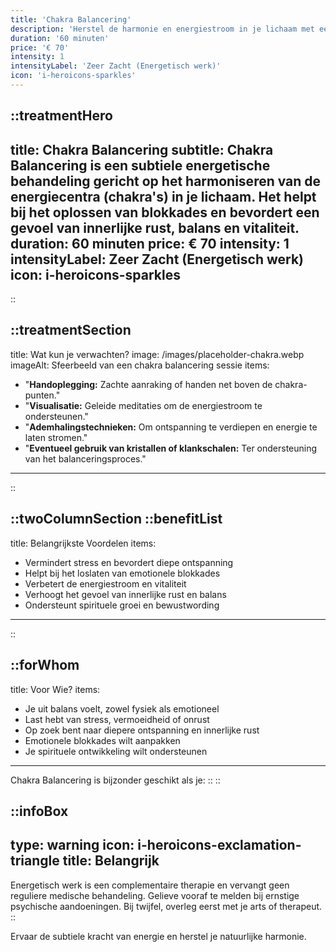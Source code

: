 ```yaml
---
title: 'Chakra Balancering'
description: 'Herstel de harmonie en energiestroom in je lichaam met een zachte Chakra Balancering. Gericht op het vrijmaken van blokkades en het bevorderen van emotioneel en fysiek welzijn.'
duration: '60 minuten'
price: '€ 70'
intensity: 1
intensityLabel: 'Zeer Zacht (Energetisch werk)'
icon: 'i-heroicons-sparkles'
---
```


::treatmentHero
---
title: Chakra Balancering
subtitle: Chakra Balancering is een subtiele energetische behandeling gericht op het harmoniseren van de energiecentra (chakra's) in je lichaam. Het helpt bij het oplossen van blokkades en bevordert een gevoel van innerlijke rust, balans en vitaliteit.
duration: 60 minuten
price: € 70
intensity: 1
intensityLabel: Zeer Zacht (Energetisch werk)
icon: i-heroicons-sparkles
---
::

::treatmentSection
---
title: Wat kun je verwachten?
image: /images/placeholder-chakra.webp
imageAlt: Sfeerbeeld van een chakra balancering sessie
items:
  - "<strong>Handoplegging:</strong> Zachte aanraking of handen net boven de chakra-punten."
  - "<strong>Visualisatie:</strong> Geleide meditaties om de energiestroom te ondersteunen."
  - "<strong>Ademhalingstechnieken:</strong> Om ontspanning te verdiepen en energie te laten stromen."
  - "<strong>Eventueel gebruik van kristallen of klankschalen:</strong> Ter ondersteuning van het balanceringsproces."
---
::

::twoColumnSection
::benefitList
---
title: Belangrijkste Voordelen
items:
  - Vermindert stress en bevordert diepe ontspanning
  - Helpt bij het loslaten van emotionele blokkades
  - Verbetert de energiestroom en vitaliteit
  - Verhoogt het gevoel van innerlijke rust en balans
  - Ondersteunt spirituele groei en bewustwording
---
::

::forWhom
---
title: Voor Wie?
items:
  - Je uit balans voelt, zowel fysiek als emotioneel
  - Last hebt van stress, vermoeidheid of onrust
  - Op zoek bent naar diepere ontspanning en innerlijke rust
  - Emotionele blokkades wilt aanpakken
  - Je spirituele ontwikkeling wilt ondersteunen
---
Chakra Balancering is bijzonder geschikt als je:
::
::

::infoBox
---
type: warning
icon: i-heroicons-exclamation-triangle
title: Belangrijk
---
Energetisch werk is een complementaire therapie en vervangt geen reguliere medische behandeling. Gelieve vooraf te melden bij ernstige psychische aandoeningen. Bij twijfel, overleg eerst met je arts of therapeut.
::

Ervaar de subtiele kracht van energie en herstel je natuurlijke harmonie.
